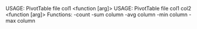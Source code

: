 USAGE: PivotTable file col1      <function [arg]>
USAGE: PivotTable file col1 col2 <function [arg]>
Functions:
  -count
  -sum column
  -avg column
  -min column
  -max column
